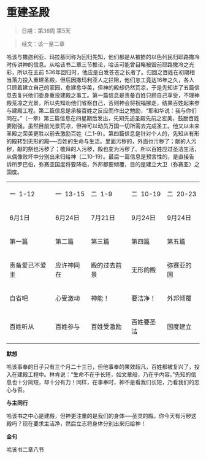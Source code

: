 # 重建圣殿 

> 日期：第38周 第5天

> 经文：该一至二章

哈该与撒迦利亚、玛拉基同称为回归先知，他们都是从被掳的以色列民归耶路撒冷时传讲神的信息。从哈该书二章三节推论，哈该可能曾目睹被毁前耶路撒冷之光彩，所以在主前 536年回归时，他应是白发苍苍之长者了。归回之百姓在初期相当落力投入重建圣殿，但后因撒玛利亚人之拦阻，他们怠工竟达16年之久，各人只顾着建立自己的家园，愈建愈华美，但神的殿却仍然荒凉，于是先知讲了五篇信息去复兴他们委身重投建殿之事工。第一篇信息是责备百姓只顾自己享受，不理神殿荒凉之光景，所以先知劝他们省察自己，否则神会将祝福挪走，结果百姓起来参与建殿工程。第二篇信息是承接百姓之反应而作出之勉励，“耶和华说：我与你们同在。”（一章）第三篇信息在四星期后发出，先知先述圣殿先前之宏美，鼓励百姓要刚强。虽然目前光景荒凉，但神可以动员万国一切所需去完成圣工。他又以未来圣殿之荣美更胜以前去激励百姓（二1-9）。第四篇信息是针对个人的，先知从有形的殿转到无形的殿──百姓的生命与生活。里面污秽的，外面也污秽了；献的人污秽，献的祭也污秽了；敬拜的人污秽，殿也变为污秽了。所以百姓应过圣洁生活，从偶像败坏中分别出来归给神（二10-19）。最后一篇信息是预言性的，是直接告诉所罗巴伯，弥赛亚国度将要降临，外邦都要倾覆，目的是建立大卫（弥赛亚）之国度。

<table>
 <tbody>
  <tr>
   <td><p>一&nbsp;&nbsp;1-12</p></td>
   <td><p>一&nbsp;&nbsp;13-15</p></td>
   <td><p>二&nbsp;&nbsp;1-9</p></td>
   <td><p>二&nbsp;&nbsp;10-19</p></td>
   <td><p>二&nbsp;&nbsp;20-23</p></td>
  </tr>
  <tr>
   <td><p>6月1日</p></td>
   <td><p>6月24日</p></td>
   <td><p>7月21日</p></td>
   <td><p>9月24日</p></td>
   <td><p>9月24日</p></td>
  </tr>
  <tr>
   <td><p>第一篇</p></td>
   <td><p>第二篇</p></td>
   <td><p>第三篇</p></td>
   <td><p>第四篇</p></td>
   <td><p>第五篇</p></td>
  </tr>
  <tr>
   <td><p>责备爱己不爱主</p></td>
   <td><p>应许神同在</p></td>
   <td><p>殿的过去前景</p></td>
   <td><p>无形的殿</p></td>
   <td><p>弥赛亚的国</p></td>
  </tr>
  <tr>
   <td><p>自省吧</p></td>
   <td><p>心受激动</p></td>
   <td><p>神能！</p></td>
   <td><p>要洁净！</p></td>
   <td><p>外邦倾覆</p></td>
  </tr>
  <tr>
   <td><p>百姓听从</p></td>
   <td><p>百姓参与</p></td>
   <td><p>百姓受激励</p></td>
   <td><p>百姓要圣洁</p></td>
   <td><p>国度建立</p></td>
  </tr>
 </tbody>
</table>

**默想**

哈该事奉的日子只有三个月二十三日，但他事奉的果效超凡，百姓都被复兴了，投入在建殿工程中。林肯说：“生命不在乎长短，如文章般，乃在乎内容。”先知的信息也十分简短，却十分有力！同样，在事奉时，神不是看我们长短，乃看我们的忠心与否。

**与主同行**

哈该书之中心是建殿，但神更注重的是我们的身体──圣灵的殿。你今天有污秽这殿吗？现在要求主洁净，然后立志将身体分别出来归给神！

**金句**

哈该书二章八节